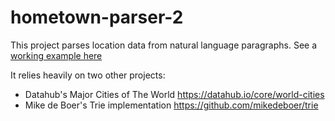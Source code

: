 # hometown-parser-2

This project parses location data from natural language paragraphs. See a [working example here](https://rendall.github.io/hometown-parser-2/)

It relies heavily on two other projects:

- Datahub's Major Cities of The World <https://datahub.io/core/world-cities>
- Mike de Boer's Trie implementation <https://github.com/mikedeboer/trie>
